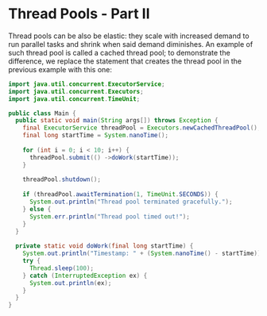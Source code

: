 # Thread Pools - Part II

Thread pools can be also be elastic: they scale with increased demand to run
parallel tasks and shrink when said demand diminishes. An example of such
thread pool is called a cached thread pool; to demonstrate the difference, we
replace the statement that creates the thread pool in the previous example
with this one:

```java runnable
import java.util.concurrent.ExecutorService;
import java.util.concurrent.Executors;
import java.util.concurrent.TimeUnit;

public class Main {
  public static void main(String args[]) throws Exception {
    final ExecutorService threadPool = Executors.newCachedThreadPool();
    final long startTime = System.nanoTime();
    
    for (int i = 0; i < 10; i++) {
      threadPool.submit(() ->doWork(startTime));
    }
    
    threadPool.shutdown();
    
    if (threadPool.awaitTermination(1, TimeUnit.SECONDS)) {
      System.out.println("Thread pool terminated gracefully.");
    } else {
      System.err.println("Thread pool timed out!");
    }
  }
  
  private static void doWork(final long startTime) {
    System.out.println("Timestamp: " + (System.nanoTime() - startTime));
    try {
      Thread.sleep(100);
    } catch (InterruptedException ex) {
      System.out.println(ex);
    }
  }
}
```
